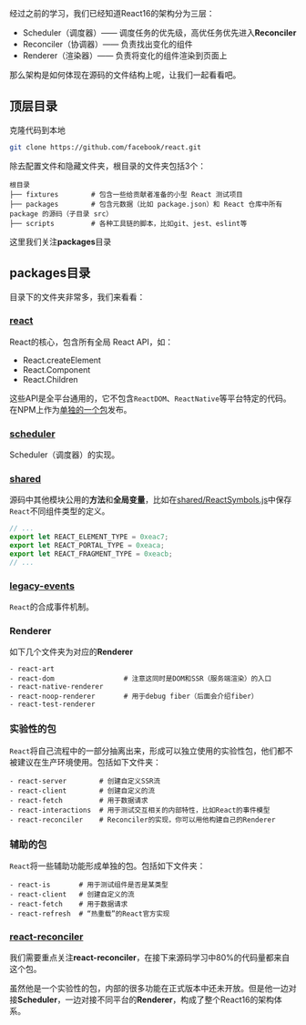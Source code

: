 经过之前的学习，我们已经知道React16的架构分为三层：

- Scheduler（调度器）—— 调度任务的优先级，高优任务优先进入**Reconciler**
- Reconciler（协调器）—— 负责找出变化的组件
- Renderer（渲染器）—— 负责将变化的组件渲染到页面上

那么架构是如何体现在源码的文件结构上呢，让我们一起看看吧。

## 顶层目录

克隆代码到本地
```sh
git clone https://github.com/facebook/react.git
```

除去配置文件和隐藏文件夹，根目录的文件夹包括3个：

```
根目录
├── fixtures        # 包含一些给贡献者准备的小型 React 测试项目
├── packages        # 包含元数据（比如 package.json）和 React 仓库中所有 package 的源码（子目录 src）
├── scripts         # 各种工具链的脚本，比如git、jest、eslint等
```


这里我们关注**packages**目录

## packages目录

目录下的文件夹非常多，我们来看看：

### [react](https://github.com/facebook/react/tree/master/packages/react)

React的核心，包含所有全局 React API，如：
- React.createElement
- React.Component
- React.Children

这些API是全平台通用的，它不包含`ReactDOM`、`ReactNative`等平台特定的代码。在NPM上作为[单独的一个包](https://www.npmjs.com/package/react)发布。

### [scheduler](https://github.com/facebook/react/tree/master/packages/scheduler)

Scheduler（调度器）的实现。

### [shared](https://github.com/facebook/react/tree/master/packages/shared)

源码中其他模块公用的**方法**和**全局变量**，比如在[shared/ReactSymbols.js](https://github.com/facebook/react/blob/master/packages/shared/ReactSymbols.js)中保存`React`不同组件类型的定义。

```js
// ...
export let REACT_ELEMENT_TYPE = 0xeac7;
export let REACT_PORTAL_TYPE = 0xeaca;
export let REACT_FRAGMENT_TYPE = 0xeacb;
// ...
```

### [legacy-events](https://github.com/facebook/react/tree/master/packages/legacy-events)

`React`的合成事件机制。

### Renderer

如下几个文件夹为对应的**Renderer**

```
- react-art 
- react-dom                 # 注意这同时是DOM和SSR（服务端渲染）的入口
- react-native-renderer
- react-noop-renderer       # 用于debug fiber（后面会介绍fiber）
- react-test-renderer
```

### 实验性的包

`React`将自己流程中的一部分抽离出来，形成可以独立使用的实验性包，他们都不被建议在生产环境使用。包括如下文件夹：

```
- react-server        # 创建自定义SSR流
- react-client        # 创建自定义的流
- react-fetch         # 用于数据请求
- react-interactions  # 用于测试交互相关的内部特性，比如React的事件模型
- react-reconciler    # Reconciler的实现，你可以用他构建自己的Renderer
```

### 辅助的包

`React`将一些辅助功能形成单独的包。包括如下文件夹：

```
- react-is       # 用于测试组件是否是某类型
- react-client   # 创建自定义的流
- react-fetch    # 用于数据请求
- react-refresh  # “热重载”的React官方实现
```

### [react-reconciler](https://github.com/facebook/react/tree/master/packages/react-reconciler)

我们需要重点关注**react-reconciler**，在接下来源码学习中80%的代码量都来自这个包。

虽然他是一个实验性的包，内部的很多功能在正式版本中还未开放。但是他一边对接**Scheduler**，一边对接不同平台的**Renderer**，构成了整个React16的架构体系。